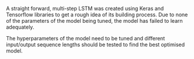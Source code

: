 A straight forward, multi-step LSTM was created using Keras and Tensorflow libraries to get a rough idea of its building process. Due to none of the parameters of the model being tuned, the model has failed to learn adequately. 

The hyperparameters of the model need to be tuned and different input/output sequence lengths should be tested to find the best optimised model.

